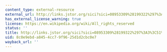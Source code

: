 ```yaml
---
content_type: external-resource
external_url: http://links.jstor.org/sici?sici=08953309%28199322%297%3A3%3C51%3APRAEG%3E2.0.CO%3B2-L
has_external_license_warning: true
license: https://en.wikipedia.org/wiki/All_rights_reserved
status: ''
title: http://links.jstor.org/sici?sici=08953309%28199322%297%3A3%3C51%3APRAEG%3E2.0.CO%3B2-L
uid: 8c0e9ebd-a845-4cc7-9f96-25d1d2cbc0e7
wayback_url: ''
---
```

